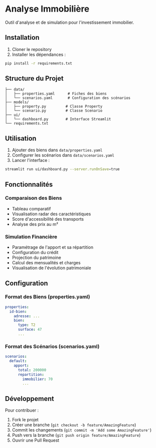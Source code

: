# Analyse Immobilière

Outil d'analyse et de simulation pour l'investissement immobilier.

## Installation

1. Cloner le repository
2. Installer les dépendances :
```bash
pip install -r requirements.txt
```

## Structure du Projet

```
├── data/
│   ├── properties.yaml      # Fiches des biens
│   └── scenarios.yaml       # Configuration des scénarios
├── models/
│   ├── property.py         # Classe Property
│   └── scenario.py         # Classe Scenario
├── ui/
│   └── dashboard.py        # Interface Streamlit
└── requirements.txt
```

## Utilisation

1. Ajouter des biens dans `data/properties.yaml`
2. Configurer les scénarios dans `data/scenarios.yaml`
3. Lancer l'interface :
```bash
streamlit run ui/dashboard.py --server.runOnSave=true
```

## Fonctionnalités

### Comparaison des Biens
- Tableau comparatif
- Visualisation radar des caractéristiques
- Score d'accessibilité des transports
- Analyse des prix au m²

### Simulation Financière
- Paramétrage de l'apport et sa répartition
- Configuration du crédit
- Projection du patrimoine
- Calcul des mensualités et charges
- Visualisation de l'évolution patrimoniale

## Configuration

### Format des Biens (properties.yaml)
```yaml
properties:
  id-bien:
    adresse: ...
    bien:
      type: T2
      surface: 47
      ...
```

### Format des Scénarios (scenarios.yaml)
```yaml
scenarios:
  default:
    apport:
      total: 200000
      repartition:
        immobilier: 70
        ...
```

## Développement

Pour contribuer :
1. Fork le projet
2. Créer une branche (`git checkout -b feature/AmazingFeature`)
3. Commit les changements (`git commit -m 'Add some AmazingFeature'`)
4. Push vers la branche (`git push origin feature/AmazingFeature`)
5. Ouvrir une Pull Request 